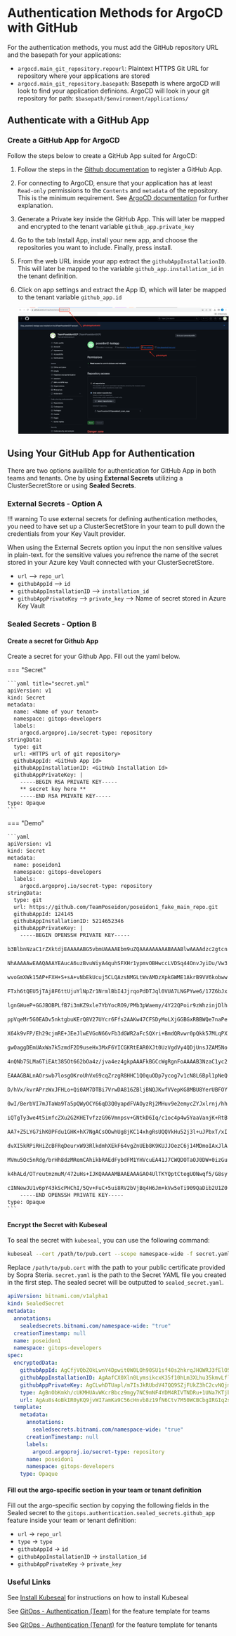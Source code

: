 # Authentication Methods for ArgoCD with GitHub

For the authentication methods, you must add the GitHub repository URL and the basepath for your applications:

- `argocd.main_git_repository.repourl`: Plaintext HTTPS Git URL for repository where your applications are stored 
-  `argocd.main_git_repository.basepath`: Basepath is where argoCD will look to find your application definions. ArgoCD will look in your git repository for path: `$basepath/$environment/applications/`

## Authenticate with a GitHub App


### Create a GitHub App for ArgoCD
Follow the steps below to create a GitHub App suited for ArgoCD:

1. Follow the steps in the [Github documentation](https://docs.github.com/en/enterprise-cloud@latest/apps/creating-github-apps/registering-a-github-app/registering-a-github-app) to register a GitHub App.

2. For connecting to ArgoCD, ensure that your application has at least `Read-only` permissions to the `Contents` and `metadata` of the repository.  This is the minimum requirement. See  [ArgoCD documentation](https://argo-cd.readthedocs.io/en/stable/user-guide/private-repositories/#github-app-credential) for further explanation.

3. Generate a Private key inside the GitHub App. This will later be mapped and encrypted to the tenant variable `github_app.private_key`

4. Go to the tab Install App, install your new app, and choose the repositories you want to include. Finally, press install.

5. From the web URL inside your app extract the `githubAppInstallationID`. This will later be mapped to the variable `github_app.installation_id` in the tenant definition. 

6. Click on app settings and extract the App ID, which will later be mapped to the tenant variable `github_app.id`

   ![Github App Dashboard](../../../../img/Openshift%20Tenants/PAT_github-app-dashboard.png)

## Using Your GitHub App for Authentication

There are two options availible for authentication for GitHub App in both teams and tenants. One by using **External Secrets** utilizing a ClusterSecretStore or using **Sealed Secrets**.

### External Secrets - Option A

!!! warning
    To use external secrets for defining authentication methodes, you need to have set up a ClusterSecretStore in your team to pull down the credentials from your Key Vault provider.

When using the External Secrets option you input the non sensitive values in plain-text. for the sensitive values you refrence the name of the secret stored in your Azure key Vault connected with your ClusterSecretStore.

* `url` --> `repo_url` 
* `githubAppId` --> `id`
* `githubAppInstallationID` --> `installation_id`
* `githubAppPrivateKey` --> `private_key` --> Name of secret stored in Azure Key Vault

### Sealed Secrets - Option B

#### Create a secret for Github App

Create a secret for your Github App.
Fill out the yaml below.


=== "Secret"

    ```yaml title="secret.yml"
    apiVersion: v1
    kind: Secret
    metadata:
      name: <Name of your tenant>
      namespace: gitops-developers
      labels:
        argocd.argoproj.io/secret-type: repository
    stringData:
      type: git
      url: <HTTPS url of git repository>
      githubAppId: <GitHub App Id>
      githubAppInstallationID: <GitHub Installation Id>
      githubAppPrivateKey: |
        -----BEGIN RSA PRIVATE KEY-----
        ** secret key here **
        -----END RSA PRIVATE KEY-----
    type: Opaque
    ```

=== "Demo"

    ```yaml 
    apiVersion: v1
    kind: Secret
    metadata:
      name: poseidon1
      namespace: gitops-developers
      labels:
        argocd.argoproj.io/secret-type: repository
    stringData:
      type: git
      url: https://github.com/TeamPoseidon/poseidon1_fake_main_repo.git
      githubAppId: 124145
      githubAppInstallationID: 5214652346
      githubAppPrivateKey: |
        -----BEGIN OPENSSH PRIVATE KEY-----
        b3BlbnNzaC1rZXktdjEAAAAABG5vbmUAAAAEbm9uZQAAAAAAAAABAAABlwAAAAdzc2gtcn
        NhAAAAAwEAAQAAAYEAucA6uzBvuWiyA4quhSFXHr1ypmvOBHwccLVDSq44OnvJyiDu/Vw3
        wvoGmXWk15AP+FXH+S+sA+vNbEkUcuj5CLQAzsNMGLtWvAMDzXpkGWME1AkrB9VV6kobww
        FTxh6tQEU5jTAj8F6ttUjuYlNpZr1NrmlBbI4JjrqoPdDTJql0VUA7LNGPYwe6/17Z6bJx
        lgnGWueP+GGJBOBPLfB7i3mKZ9xle7YbYocRO9/PMb3pWaemy/4Y22QPoir9zWhzinjDlh
        ppVqeMr5G0EADv5nktgbuKErQ8V27UYcr6Ffs2AAKw47CFSDyMoLXjGGBGxRBBWQe7naPe
        X64k9vFP/Eh29cjmRE+JEeJlwEVGoN66vFb3dGWR2aFcSQXri+BmdQRvwr0pQkk57MLqPX
        gwOaggDEmUAxWa7k5zmdF2D9useHx3MxF6YICGKRtEAR0XJt0UzVgdVy4QDjUnsJZAM5No
        4nQNb7SLMa6TiEAt385Ot662bOa4z/jva4ez4gkpAAAFkBGCcWgRgnFoAAAAB3NzaC1yc2
        EAAAGBALnAOrswb7losgOKroUhVx69cqZrzgR8HHC1Q0quODp7ycog7v1cN8L6Bpl1pNeQ
        D/hVx/kvrAPrzWxJFHLo+Qi0AM7DTBi7VrwDA816ZBljBNQJKwfVVepKG8MBU8YerUBFOY
        0wI/BerbVI7mJTaWa9Ta5pQWyOCY66qD3Q0yapdFVAOyzRj2MHuv9e2emycZYJxlrnj/hh
        iQTgTy3we4t5imfcZXu2G2KHETvfzzG96Vmnpsv+GNtkD6Iq/c1oc4p4w5YaaVanjK+RtB
        AA7+Z5LYG7ihK0PFdu1GHK+hX7NgACsOOwhUg8jKC14xhgRsUQQVkHu52j3l+uJPbxT/xI
        dvXI5kRPiRHiZcBFRqDeurxW93RlkdmhXEkF64vgZnUEb8K9KUJJOezC6j14MDmoIAxJlA
        MVmu5Oc5nRdg/brHh8dzMRemCAhikbRAEdFybdFM1YHVcuEA41J7CWQDOTaOJ0DW+0izGu
        k4hALd/OTreutmzmuM/472uHs+IJKQAAAAMBAAEAAAGAO4UlTKYQptCtegUONwqf5/G8sy
        cINNewJU1v6pY43kScPHChI/5Qv+FuC+5ui8RV2bVjBq4H6Jm+kVw5eTi909QaDib2U1Z0
        -----END OPENSSH PRIVATE KEY-----
    type: Opaque
    ```


#### Encrypt the Secret with Kubeseal

To seal the secret with `kubeseal`, you can use the following command:

```bash
kubeseal --cert /path/to/pub.cert --scope namespace-wide -f secret.yaml -o yaml > seald_secret.yaml
```
Replace `/path/to/pub.cert` with the path to your public certificate provided by Sopra Steria. `secret.yaml` is the path to the Secret YAML file you created in the first step. The sealed secret will be outputted to `sealed_secret.yaml`.

```yaml title="sealed_secret.yaml"
apiVersion: bitnami.com/v1alpha1
kind: SealedSecret
metadata:
  annotations:
    sealedsecrets.bitnami.com/namespace-wide: "true"
  creationTimestamp: null
  name: poseidon1
  namespace: gitops-developers
spec:
  encryptedData:
    githubAppId: AgCfjVQbZOkLwnY4Dpwit0W0LOh90SU1sf40s2hkrqJHOWRJ3fElO51sc6thSX/P9v9AgMnETpxi7KQamrSldwJISDp8XLFtXrnCxLc6C7gfcQL3I6Nld1NjSfMsvNy7Wd1gsyaQmIJV0u3UVAHm4VP/48A1ss+J7yXJoGVnI2ujlBy3n9SX7T82RWbhAt
    githubAppInstallationID: AgAafCX0Xln0LymsikcxK35f10hLm3XLhu35kmvLfltwJ2odxEP58Iq2Wrjl8qe0/1N2tSWbdhxnrVXZ5YEi48EiAUSlGfZ7zYAg1wIPSN7svJAY1mNzHDbJdRLZtpWGzrhYf5mS8SyjMIktbVnwYE9Mgapzm7kE6OiYeuw3ZLIuvohkcqzwgem9cVVKpf+PLgibaMaar3NDEYWbf6Iq5S5EC3Cv7gBqE8OoPjU7U/ZaTGOV8GAojn982fT4pkeqRzfAk63Swu9v
    githubAppPrivateKey: AgCLwhDTUapl/m7IsJkRUbdV47QQ9SZjFUkZ3hC2cvNQjmknBuNwJMHF7y6Et0osXXRLvgFduMTflBp80YjW6G/0RmUqHe+rT14ThemBwWnSd57H3krZmY4KtHoACG4bHvqnzs7yt0BGItWul0dqI4Ys0mJVF7jXmtkdRlDx142K3yufAEDQ+cpR+jjZerycWCETL1S78WQJf97w4uPvT7+59K5GPSX59/f+ZMP3tIAzG1hc1x36DHk4Dh+C+uaH1ozForHSzW2luV6/gVtmMMKEh5y8nernWB9jWJo6n/4A4buqhDpT8MEOaZELvPZTnf/tNSNREPOVdsyc3qvxcvqfp3zlv+fgaY9dN/GQY+Vx1DOhoPwkoVk8wk4WPAWMZ9kNY0wbIUJPHfiMFRpjJYIh5qHrJcK1Dzzjt+lyS+ZPFcX9R/Rr4wE8atMB2GYly2AYi5VIc7Kyw5PDYfjlQAdg7I
    type: AgBnObKmkh/cUKMHUAvWKcrBbcz9mgy7NC9mNF4YDM4RIVTNDRu+1UNa7KTjbIopOSzExq3UgdU75/5RVfV40oCPsO7mItdYTFFx6/zbBfldoZO135rkOddMZL9fPMiB6vvJLMMXNMaCncbLqJI2fj/YB7hXOE4dzupEuWweos+jtKMeYHyY+rVaG3Nfq8RxqDbbOyb/uxgdq5pgcC8j+ekrElIINCC6EdXrtwEtOnSrjd
    url: AgAu8s4oBkIR0yKQ9jvWI7amKa9C56cHnvb8z19fN6Ctv7M50WCBCbgIRGIq2sU0rmc94EpQ/L3cvgQ1ehzDNz/BbZ8ap18ceJXRydM8NktQ5Kp1ZJBcOmjYWA987d7b1R1xtHPmCK/ZAWpRHInfy6CA9mQeSmWBVhILKD+kj2+9nkjuRgXzOzsQ/IgumlC37Xg5stcm61MXE9OWbajDzcNiIpnotkycIEtDsx/W9/zQXra0t3nQzIwOB9YhcPnCd+EVoqBP5Mt9JBKMTp8b7hso/Up5hVOwdSZnUCG7nLpMkkVKQl6iwGIqpDV/Y58NzD45NdW8kBcFwO1zAj9ZUXlL1lP3s99vSWpNQC1nSo6BdLopOAP3e/AD4v2REyrOHc6qv/
  template:
    metadata:
      annotations:
        sealedsecrets.bitnami.com/namespace-wide: "true"
      creationTimestamp: null
      labels:
        argocd.argoproj.io/secret-type: repository
      name: poseidon1
      namespace: gitops-developers
    type: Opaque

```

#### Fill out the argo-specific section in your team or tenant definition
Fill out the argo-specific section by copying the following fields in the Sealed secret to the `gitops.authentication.sealed_secrets.github_app` feature inside your team or tenant definition:

* `url` -> `repo_url`
* `type` -> `type`
* `githubAppId` -> `id`
* `githubAppInstallationID` -> `installation_id`
* `githubAppPrivateKey` -> `private_key`


### Useful Links

See [Install Kubeseal](../../Secret%20Management/Sealed%20Secrets/install-kubeseal.md) for instructions on how to install Kubeseal

See [GitOps - Authentication (Team)](../../../../OpenShift%20Teams/Team%20features/gitops/gitops-authentication.md) for the feature template for teams

See [GitOps - Authentication (Tenant)](../../../../OpenShift%20Tenants/Tenant%20features/GitOps/gitops-authentication.md) for the feature template for tenants
